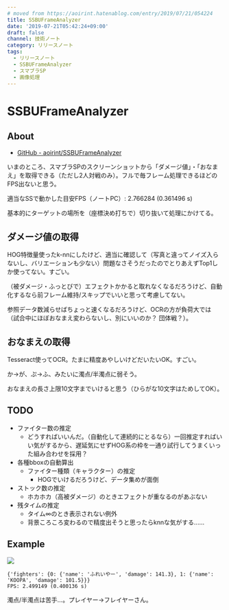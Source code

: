 ```yaml
---
# moved from https://aoirint.hatenablog.com/entry/2019/07/21/054224
title: SSBUFrameAnalyzer
date: '2019-07-21T05:42:24+09:00'
draft: false
channel: 技術ノート
category: リリースノート
tags:
  - リリースノート
  - SSBUFrameAnalyzer
  - スマブラSP
  - 画像処理
---
```

# SSBUFrameAnalyzer

## About

- [GitHub - aoirint/SSBUFrameAnalyzer](https://github.com/aoirint/SSBUFrameAnalyzer)

いまのところ、スマブラSPのスクリーンショットから「ダメージ値」・「おなまえ」を取得できる（ただし2人対戦のみ）。フルで毎フレーム処理できるほどのFPS出ないと思う。

適当なSSで動かした目安FPS（ノートPC）: 2.766284 (0.361496 s)

基本的にターゲットの場所を（座標決め打ちで）切り抜いて処理にかけてる。

## ダメージ値の取得

HOG特徴量使ったk-nnにしたけど、適当に確認して（写真と違ってノイズ入らないし、バリエーションも少ない）問題なさそうだったのでとりあえずTop1しか使ってない。すごい。

（被ダメージ・ふっとびで）エフェクトかかると取れなくなるだろうけど、自動化するなら前フレーム維持/スキップでいいと思って考慮してない。

参照データ数減らせばちょっと速くなるだろうけど、OCRの方が負荷大では（試合中にほぼおなまえ変わらないし、別にいいのか？ 団体戦？）。

## おなまえの取得

Tesseract使ってOCR。たまに精度あやしいけどだいたいOK。すごい。

か→が、ぷ→ふ、みたいに濁点/半濁点に弱そう。

おなまえの長さ上限10文字までいけると思う（ひらがな10文字はためしてOK）。

## TODO

- ファイター数の推定
  - どうすればいいんだ。（自動化して連続的にとるなら）一回推定すればいい気がするから、遅延気にせずHOG系の枠を一通り試行してうまくいった組み合わせを採用？
- 各種bboxの自動算出
  - ファイター種類（キャラクター）の推定
    - HOGでいけるだろうけど、データ集めが面倒
- ストック数の推定
  - ホカホカ（高被ダメージ）のときエフェクトが重なるのがあぶない
- 残タイムの推定
  - タイム∞のとき表示されない例外
  - 背景ころころ変わるので精度出そうと思ったらknnな気がする......

## Example

![](images/20190721053044.png)

```shell
{'fighters': {0: {'name': 'ふれいやー', 'damage': 141.3}, 1: {'name': 'KOOPA', 'damage': 101.5}}}
FPS: 2.499149 (0.400136 s)
```

濁点/半濁点は苦手...。プレイヤー→フレイヤーさん。
